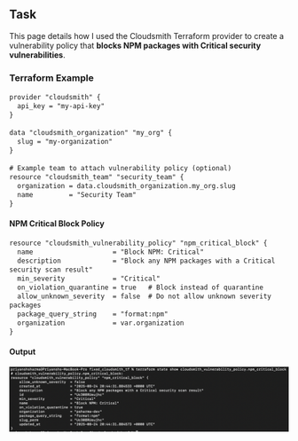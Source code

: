 ## Task

This page details how I used the Cloudsmith Terraform provider to create a vulnerability policy that **blocks NPM packages with Critical security vulnerabilities**.

### Terraform Example

````
provider "cloudsmith" {
  api_key = "my-api-key"
}

data "cloudsmith_organization" "my_org" {
  slug = "my-organization"
}

# Example team to attach vulnerability policy (optional)
resource "cloudsmith_team" "security_team" {
  organization = data.cloudsmith_organization.my_org.slug
  name         = "Security Team"
}
````

#### NPM Critical Block Policy

````
resource "cloudsmith_vulnerability_policy" "npm_critical_block" {
  name                    = "Block NPM: Critical"
  description             = "Block any NPM packages with a Critical security scan result"
  min_severity            = "Critical"
  on_violation_quarantine = true   # Block instead of quarantine
  allow_unknown_severity  = false  # Do not allow unknown severity packages
  package_query_string    = "format:npm"
  organization            = var.organization
}
````

#### Output

![Vulnerability Policy](tfm-state-vulnerabilties-policy.png)




